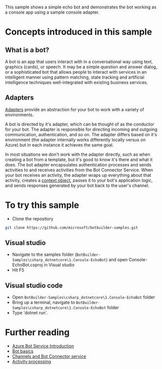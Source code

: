 This sample shows a simple echo bot and demonstrates the bot working as a console app using a sample console adapter.
# Concepts introduced in this sample
## What is a bot?
A bot is an app that users interact with in a conversational way using text, graphics (cards), or speech. It may be a simple question and answer dialog, or a sophisticated bot that allows people to interact with services in an intelligent manner using pattern matching, state tracking and artificial intelligence techniques well-integrated with existing business services.

## Adapters
[Adapters](https://docs.microsoft.com/en-us/dotnet/api/microsoft.bot.builder.adapters?view=botbuilder-4.0.0-alpha) provide an abstraction for your bot to work with a variety of environments. 

A bot is directed by it's adapter, which can be thought of as the conductor for your bot. The adapter is responsible for directing incoming and outgoing communication, authentication, and so on. The adapter differs based on it's environment (the adapter internally works differently locally versus on Azure) but in each instance it achieves the same goal. 

In most situations we don't work with the adapter directly, such as when creating a bot from a template, but it's good to know it's there and what it does.
The bot adapter encapsulates authentication processes and sends activities to and receives activities from the Bot Connector Service. When your bot receives an activity, the adapter wraps up everything about that activity, creates a [context object](https://docs.microsoft.com/en-us/azure/bot-service/bot-builder-concept-activity-processing?view=azure-bot-service-4.0#turn-context), passes it to your bot's application logic, and sends responses generated by your bot back to the user's channel.


# To try this sample
- Clone the repository
```bash
git clone https://github.com/microsoft/botbuilder-samples.git
```

## Visual studio
- Navigate to the samples folder (`BotBuilder-Samples\csharp_dotnetcore\1.Console-EchoBot`) and open Console-EchoBot.csproj in Visual studio 
- Hit F5

## Visual studio code
- Open `BotBuilder-Samples\csharp_dotnetcore\1.Console-EchoBot` folder
- Bring up a terminal, navigate to `BotBuilder-Samples\csharp_dotnetcore\1.Console-EchoBot` folder
- Type 'dotnet run'.

# Further reading
- [Azure Bot Service Introduction](https://docs.microsoft.com/en-us/azure/bot-service/bot-service-overview-introduction?view=azure-bot-service-4.0)
- [Bot basics](https://docs.microsoft.com/en-us/azure/bot-service/bot-builder-basics?view=azure-bot-service-4.0)
- [Channels and Bot Connector service](https://docs.microsoft.com/en-us/azure/bot-service/bot-concepts?view=azure-bot-service-4.0)
- [Activity processing](https://docs.microsoft.com/en-us/azure/bot-service/bot-builder-concept-activity-processing?view=azure-bot-service-4.0)